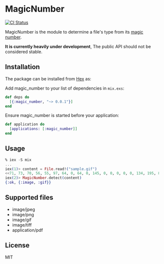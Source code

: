 # MagicNumber

[![CI Status](https://travis-ci.org/ishikawa/elixir-magic-number.svg?branch=master)](https://travis-ci.org/ishikawa/elixir-magic-number?branch=master)

MagicNumber is the module to determine a file's type from its [magic number](https://en.wikipedia.org/wiki/Magic_number_(programming)#Magic_numbers_in_files).

**It is currently heavily under development**, The public API should not be considered stable.

## Installation

The package can be installed from [Hex](https://hex.pm/) as:

Add magic_number to your list of dependencies in `mix.exs`:

```elixir
def deps do
  [{:magic_number, "~> 0.0.1"}]
end
```

Ensure magic_number is started before your application:

```elixir
def application do
  [applications: [:magic_number]]
end
```

## Usage

```elixir
% iex -S mix
...
iex(1)> content = File.read!("sample.gif")
<<71, 73, 70, 56, 55, 97, 64, 0, 64, 0, 145, 0, 0, 0, 0, 0, 134, 195, 81, 255, 255, 255, 0, 0, 0, 33, 249, 4, 9, 0, 0, 3, 0, 33, 255, 11, 73, 67, 67, 82, 71, 66, 71, 49, 48, 49, 50, 255, 0, 0, ...>>
iex(2)> MagicNumber.detect(content)
{:ok, {:image, :gif}}
```

## Supported files

- image/jpeg
- image/png
- image/gif
- image/tiff
- application/pdf

## License

MIT
